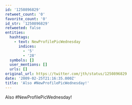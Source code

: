 ```yaml
---
id: '1250896829'
retweet_count: '0'
favorite_count: '0'
id_str: '1250896829'
retweeted: false
entities:
  hashtags:
    - text: NewProfilePicWednesday
      indices:
        - '5'
        - '28'
  symbols: []
  user_mentions: []
  urls: []
original_url: https://twitter.com/jth/status/1250896829
date: '2009-02-25T21:16:35.000Z'
title: 'Also #NewProfilePicWednesday!'
---
```


Also #NewProfilePicWednesday!